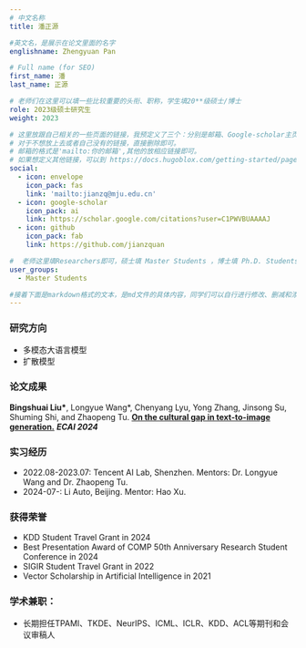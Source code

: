 ```yaml
---
# 中文名称
title: 潘正源

#英文名，是展示在论文里面的名字
englishname: Zhengyuan Pan

# Full name (for SEO)
first_name: 潘
last_name: 正源

# 老师们在这里可以填一些比较重要的头衔、职称，学生填20**级硕士/博士
role: 2023级硕士研究生
weight: 2023

# 这里放跟自己相关的一些页面的链接，我预定义了三个：分别是邮箱、Google-scholar主页和github主页
# 对于不想放上去或者自己没有的链接，直接删除即可。
# 邮箱的格式是'mailto:你的邮箱',其他的放相应链接即可。
# 如果想定义其他链接，可以到 https://docs.hugoblox.com/getting-started/page-builder/#icons 上去找图标，或者直接放在下面的详细介绍上
social:
  - icon: envelope
    icon_pack: fas
    link: 'mailto:jianzq@mju.edu.cn'
  - icon: google-scholar
    icon_pack: ai
    link: https://scholar.google.com/citations?user=C1PWVBUAAAAJ
  - icon: github
    icon_pack: fab
    link: https://github.com/jianzquan

#  老师这里填Researchers即可，硕士填 Master Students ，博士填 Ph.D. Students
user_groups:
  - Master Students

#接着下面是markdown格式的文本，是md文件的具体内容，同学们可以自行进行修改、删减和添加
---
```

<!-- 以下内容一定要遵循markdown语法 -->
<!-- ###代表的是以三级标题的形式展示后面的文本，* 代表以列表的形式展示后面的文本-->

<!-- 这里可以先放一段简要自我介绍或者是自己想要放上去的一些链接 ，不想放的话也可以删了-->

### 研究方向
* 多模态大语言模型
* 扩散模型

### 论文成果
**Bingshuai Liu\***, Longyue Wang*, Chenyang Lyu, Yong Zhang, Jinsong Su, Shuming Shi, and Zhaopeng Tu. <a href="https://ebooks.iospress.nl/doi/10.3233/FAIA240581" title="Cultural Gap">**On the cultural gap in text-to-image generation.**</a> **_ECAI 2024_**

### 实习经历
* 2022.08-2023.07: Tencent AI Lab, Shenzhen. Mentors: Dr. Longyue Wang and Dr. Zhaopeng Tu.
* 2024-07-: Li Auto, Beijing. Mentor: Hao Xu.


### 获得荣誉
* KDD Student Travel Grant in 2024
* Best Presentation Award of COMP 50th Anniversary Research Student Conference in 2024
* SIGIR Student Travel Grant in 2022
* Vector Scholarship in Artificial Intelligence in 2021

### 学术兼职：
* 长期担任TPAMI、TKDE、NeurIPS、ICML、ICLR、KDD、ACL等期刊和会议审稿人

